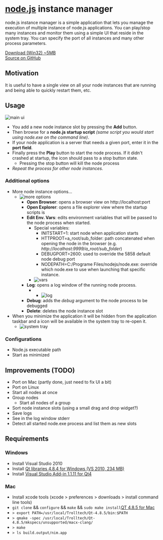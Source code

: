 # [node.js](http://www.nodejs.org) instance manager

node.js instance manager is a simple application that lets you manage the execution of multiple instance of node.js applications. 
You can play/stop many instances and monitor them using a simple UI that reside in the system tray. You can 
specify the port of all instances and many other process parameters.
 
[Download (Win32) ~5MB](https://github.com/jschmidt42/nim/raw/master/Build/VS2010/Setup/Release/NIM.msi)  
[Source on GitHub](https://github.com/jschmidt42/nim) 

## Motivation

It is useful to have a single view on all your node instances that are running and being able to quickly restart them, etc.

## Usage

![main ui](https://raw.github.com/jschmidt42/nim/master/Docs/Screenshots/main.png)

- You add a new node instance slot by pressing the **Add** button.
- Then browse for a **node.js startup script** *(same script you would start using node.exe on the command line)*.
- If your node application is a server that needs a given port, enter it in the **port field**.
- Finally press the **Play** button to start the node process. If it didn't crashed at startup, the icon should pass to a stop button state.
	- Pressing the stop button will kill the node process
- *Repeat the process for other node instances.*

### Additional options

- More node instance options...
	- ![more options](https://raw.github.com/jschmidt42/nim/master/Docs/Screenshots/more-options.png)
		- **Open Browser**: opens a browser view on http://localhost:port
		- **Open Explorer**: opens a file explorer view where the startup scripts is
		- **Edit Env. Vars**: edits environment variables that will be passed to the node process when started.
			- Special variables:
				- INITSTART=1: start node when application starts
				- HTTPROOT=a_root/sub_folder: path concatenated when opening the node in the browser (e.g. *http://localhost:9999/a_root/sub_folder*)
				- DEBUGPORT=2600: used to override the 5858 default node debug port
				- NODEPATH=C:/Programe Files/nodejs/node.exe: override which node.exe to use when launching that specific instance.
			- ![vars](https://raw.github.com/jschmidt42/nim/master/Docs/Screenshots/vars.png)
		- **Log**: opens a log window of the running node process.
			- - ![log](https://raw.github.com/jschmidt42/nim/master/Docs/Screenshots/log.png)
		- **Debug**: adds the *debug* argument to the node process to be debugged
		- **Delete**: deletes the node instance slot 
- When you minimize the application it will be hidden from the application taskbar and a icon will be available in the system tray to re-open it.
	- ![system tray](https://raw.github.com/jschmidt42/nim/master/Docs/Screenshots/system-tray.png)

### Configurations

<PUT IMAGE>

- Node.js executable path
- Start as minimized

## Improvements (TODO)

- Port on Mac (partly done, just need to fix UI a bit)
- Port on Linux
- Start all nodes at once
- Group nodes
	- Start all nodes of a group
- Sort node instance slots (using a small drag and drop widget?)
- Save logs
- See in the log window stderr
- Detect all started node.exe process and list them as new slots

## Requirements

### Windows

- Install Visual Studio 2010
- Install [Qt libraries 4.8.4 for Windows (VS 2010, 234 MB)](http://releases.qt-project.org/qt4/source/qt-win-opensource-4.8.4-vs2010.exe "QT 4.8.4")
- Install [Visual Studio Add-in 1.1.11 for Qt4](http://releases.qt-project.org/vsaddin/qt-vs-addin-1.1.11-opensource.exe)

### Mac

- Install xcode tools (xcode > preferences > downloads > install command line tools)
- `git clone` && `configure` && `make` && `sudo make install`[QT 4.8.5 for Mac](http://qt.gitorious.org/qt/qt)
- `> export PATH=/usr/local/Trolltech/Qt-4.8.5/bin:$PATH`
- `> qmake -spec /usr/local/Trolltech/Qt-4.8.5/mkspecs/unsupported/macx-clang/`
- `> make`
- `> ls build.output/nim.app`